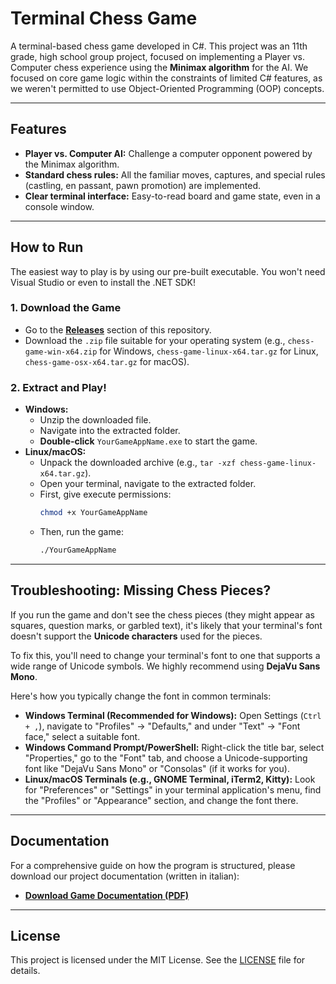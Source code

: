 # Terminal Chess Game

A terminal-based chess game developed in C#. This project was an 11th grade, high school group project, focused on implementing a Player vs. Computer chess experience using the **Minimax algorithm** for the AI. We focused on core game logic within the constraints of limited C# features, as we weren't permitted to use Object-Oriented Programming (OOP) concepts.

---

## Features

* **Player vs. Computer AI:** Challenge a computer opponent powered by the Minimax algorithm.
* **Standard chess rules:** All the familiar moves, captures, and special rules (castling, en passant, pawn promotion) are implemented.
* **Clear terminal interface:** Easy-to-read board and game state, even in a console window.

---

## How to Run

The easiest way to play is by using our pre-built executable. You won't need Visual Studio or even to install the .NET SDK!

### 1. Download the Game

* Go to the [**Releases**](https://github.com/YOUR_USERNAME/YOUR_REPOSITORY/releases) section of this repository.
* Download the `.zip` file suitable for your operating system (e.g., `chess-game-win-x64.zip` for Windows, `chess-game-linux-x64.tar.gz` for Linux, `chess-game-osx-x64.tar.gz` for macOS).

### 2. Extract and Play!

* **Windows:**
    * Unzip the downloaded file.
    * Navigate into the extracted folder.
    * **Double-click** `YourGameAppName.exe` to start the game.
* **Linux/macOS:**
    * Unpack the downloaded archive (e.g., `tar -xzf chess-game-linux-x64.tar.gz`).
    * Open your terminal, navigate to the extracted folder.
    * First, give execute permissions:
        ```bash
        chmod +x YourGameAppName
        ```
    * Then, run the game:
        ```bash
        ./YourGameAppName
        ```

---

## Troubleshooting: Missing Chess Pieces?

If you run the game and don't see the chess pieces (they might appear as squares, question marks, or garbled text), it's likely that your terminal's font doesn't support the **Unicode characters** used for the pieces.

To fix this, you'll need to change your terminal's font to one that supports a wide range of Unicode symbols. We highly recommend using **DejaVu Sans Mono**.

Here's how you typically change the font in common terminals:

* **Windows Terminal (Recommended for Windows):** Open Settings (`Ctrl + ,`), navigate to "Profiles" -> "Defaults," and under "Text" -> "Font face," select a suitable font.
* **Windows Command Prompt/PowerShell:** Right-click the title bar, select "Properties," go to the "Font" tab, and choose a Unicode-supporting font like "DejaVu Sans Mono" or "Consolas" (if it works for you).
* **Linux/macOS Terminals (e.g., GNOME Terminal, iTerm2, Kitty):** Look for "Preferences" or "Settings" in your terminal application's menu, find the "Profiles" or "Appearance" section, and change the font there.

---

## Documentation

For a comprehensive guide on how the program is structured, please download our project documentation (written in italian):

* [**Download Game Documentation (PDF)**](https://github.com/YOUR_USERNAME/YOUR_REPOSITORY/raw/main/docs/ChessGameDocumentation.pdf)


---

## License

This project is licensed under the MIT License. See the [LICENSE](LICENSE) file for details.
